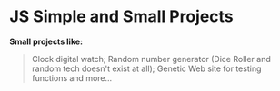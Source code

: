 # JS Simple and Small Projects

**Small projects like:**
> Clock digital watch;
> Random number generator (Dice Roller and random tech doesn't exist at all);
> Genetic Web site for testing functions and more...

